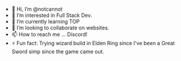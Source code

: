 - 👋 Hi, I’m @notcannot
- 👀 I’m interested in Full Stack Dev.
- 🌱 I’m currently learning TOP
- 💞️ I’m looking to collaborate on websites.
- 📫 How to reach me ... Discord!
- ⚡ Fun fact: Trying wizard build in Elden Ring since I've been a Great Sword simp since the game came out.

<!---
toosloe/toosloe is a ✨ special ✨ repository because its `README.md` (this file) appears on your GitHub profile.
You can click the Preview link to take a look at your changes.
--->
